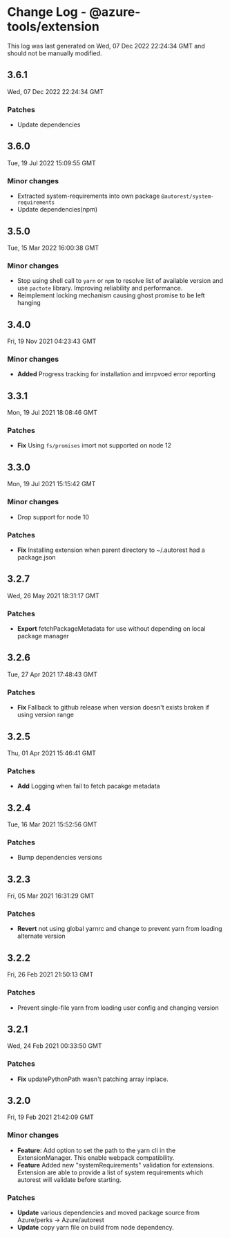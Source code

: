 # Change Log - @azure-tools/extension

This log was last generated on Wed, 07 Dec 2022 22:24:34 GMT and should not be manually modified.

## 3.6.1
Wed, 07 Dec 2022 22:24:34 GMT

### Patches

- Update dependencies

## 3.6.0
Tue, 19 Jul 2022 15:09:55 GMT

### Minor changes

- Extracted system-requirements into own package `@autorest/system-requirements`
- Update dependencies(npm)

## 3.5.0
Tue, 15 Mar 2022 16:00:38 GMT

### Minor changes

- Stop using shell call to `yarn` or `npm` to resolve list of available version and use `pactote` library. Improving reliability and performance.
- Reimplement locking mechanism causing ghost promise to be left hanging

## 3.4.0
Fri, 19 Nov 2021 04:23:43 GMT

### Minor changes

- **Added** Progress tracking for installation and imrpvoed error reporting

## 3.3.1
Mon, 19 Jul 2021 18:08:46 GMT

### Patches

- **Fix** Using `fs/promises` imort not supported on node 12

## 3.3.0
Mon, 19 Jul 2021 15:15:42 GMT

### Minor changes

- Drop support for node 10

### Patches

- **Fix** Installing extension when parent directory to ~/.autorest had a package.json

## 3.2.7
Wed, 26 May 2021 18:31:17 GMT

### Patches

- **Export** fetchPackageMetadata for use without depending on local package manager

## 3.2.6
Tue, 27 Apr 2021 17:48:43 GMT

### Patches

- **Fix** Fallback to github release when version doesn't exists broken if using version range

## 3.2.5
Thu, 01 Apr 2021 15:46:41 GMT

### Patches

- **Add** Logging when fail to fetch pacakge metadata

## 3.2.4
Tue, 16 Mar 2021 15:52:56 GMT

### Patches

- Bump dependencies versions

## 3.2.3
Fri, 05 Mar 2021 16:31:29 GMT

### Patches

- **Revert** not using global yarnrc and change to prevent yarn from loading alternate version

## 3.2.2
Fri, 26 Feb 2021 21:50:13 GMT

### Patches

- Prevent single-file yarn from loading user config and changing version

## 3.2.1
Wed, 24 Feb 2021 00:33:50 GMT

### Patches

- **Fix** updatePythonPath wasn't patching array inplace.

## 3.2.0
Fri, 19 Feb 2021 21:42:09 GMT

### Minor changes

- **Feature**: Add option to set the path to the yarn cli in the ExtensionManager. This enable webpack compatibility.
- **Feature** Added new "systemRequirements" validation for extensions. Extension are able to provide a list of system requirements which autorest will validate before starting.

### Patches

- **Update** various dependencies and moved package source from Azure/perks -> Azure/autorest
- **Update** copy yarn file on build from node dependency.

